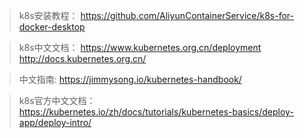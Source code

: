 > k8s安装教程：
> https://github.com/AliyunContainerService/k8s-for-docker-desktop

> k8s中文文档：
> https://www.kubernetes.org.cn/deployment
> http://docs.kubernetes.org.cn/

> 中文指南:
> https://jimmysong.io/kubernetes-handbook/

> k8s官方中文文档：
> https://kubernetes.io/zh/docs/tutorials/kubernetes-basics/deploy-app/deploy-intro/